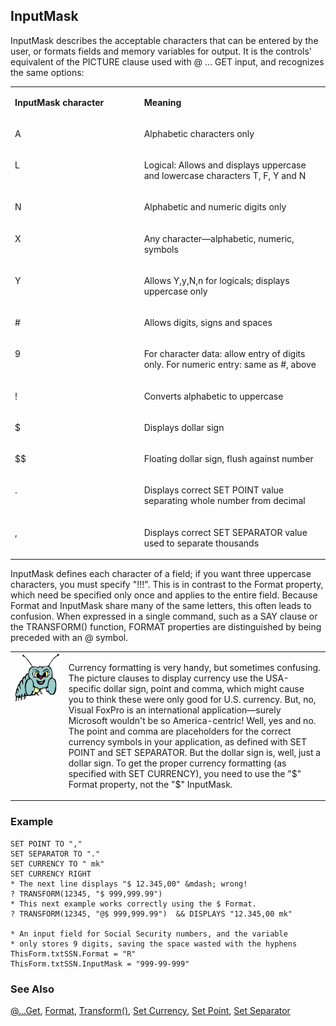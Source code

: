 ## InputMask

InputMask describes the acceptable characters that can be entered by the user, or formats fields and memory variables for output. It is the controls' equivalent of the PICTURE clause used with @ ... GET input, and recognizes the same options:

<table>
<tr>
  <td width="41%" valign="top">
  <p><b>InputMask character</b></p>
  </td>
  <td width=59% valign=top>
  <p><b>Meaning</b></p>
  </td>
 </tr>
<tr>
  <td width="41%" valign="top">
  <p>A</p>
  </td>
  <td width=59% valign=top>
  <p>Alphabetic characters only</p>
  </td>
 </tr>
<tr>
  <td width="41%" valign="top">
  <p>L</p>
  </td>
  <td width=59% valign=top>
  <p>Logical: Allows and displays uppercase and lowercase characters T, F, Y and N</p>
  </td>
 </tr>
<tr>
  <td width="41%" valign="top">
  <p>N</p>
  </td>
  <td width=59% valign=top>
  <p>Alphabetic and numeric digits only</p>
  </td>
 </tr>
<tr>
  <td width="41%" valign="top">
  <p>X</p>
  </td>
  <td width=59% valign=top>
  <p>Any character&mdash;alphabetic, numeric, symbols</p>
  </td>
 </tr>
<tr>
  <td width="41%" valign="top">
  <p>Y</p>
  </td>
  <td width=59% valign=top>
  <p>Allows Y,y,N,n for logicals; displays uppercase only</p>
  </td>
 </tr>
<tr>
  <td width="41%" valign="top">
  <p>#</p>
  </td>
  <td width=59% valign=top>
  <p>Allows digits, signs and spaces</p>
  </td>
 </tr>
<tr>
  <td width="41%" valign="top">
  <p>9</p>
  </td>
  <td width=59% valign=top>
  <p>For character data: allow entry of digits only. For numeric entry: same as #, above</p>
  </td>
 </tr>
<tr>
  <td width="41%" valign="top">
  <p>!</p>
  </td>
  <td width=59% valign=top>
  <p>Converts alphabetic to uppercase</p>
  </td>
 </tr>
<tr>
  <td width="41%" valign="top">
  <p>$</p>
  </td>
  <td width=59% valign=top>
  <p>Displays dollar sign</p>
  </td>
 </tr>
<tr>
  <td width="41%" valign="top">
  <p>$$</p>
  </td>
  <td width=59% valign=top>
  <p>Floating dollar sign, flush against number</p>
  </td>
 </tr>
<tr>
  <td width="41%" valign="top">
  <p>.</p>
  </td>
  <td width=59% valign=top>
  <p>Displays correct SET POINT value separating whole number from decimal</p>
  </td>
 </tr>
<tr>
  <td width="41%" valign="top">
  <p>,</p>
  </td>
  <td width=59% valign=top>
  <p>Displays correct SET SEPARATOR value used to separate thousands</p>
  </td>
 </tr>
</table>

InputMask defines each character of a field; if you want three uppercase characters, you must specify "!!!". This is in contrast to the Format property, which need be specified only once and applies to the entire field. Because Format and InputMask share many of the same letters, this often leads to confusion. When expressed in a single command, such as a SAY clause or the TRANSFORM() function, FORMAT properties are distinguished by being preceded with an @ symbol.

<table>
<tr>
  <td width="17%" valign="top">
<img width="95" height="78" src="bug.gif">
  </td>
  <td width=83%>
  <p>Currency formatting is very handy, but sometimes confusing. The picture clauses to display currency use the USA-specific dollar sign, point and comma, which might cause you to think these were only good for U.S. currency. But, no, Visual FoxPro is an international application&mdash;surely Microsoft wouldn't be so America-centric! Well, yes and no. The point and comma are placeholders for the correct currency symbols in your application, as defined with SET POINT and SET SEPARATOR. But the dollar sign is, well, just a dollar sign. To get the proper currency formatting (as specified with SET CURRENCY), you need to use the &quot;$&quot; Format property, not the &quot;$&quot; InputMask.</p>
  </td>
 </tr>
</table>

### Example

```foxpro
SET POINT TO ","
SET SEPARATOR TO "."
SET CURRENCY TO " mk"
SET CURRENCY RIGHT
* The next line displays "$ 12.345,00" &mdash; wrong!
? TRANSFORM(12345, "$ 999,999.99")
* This next example works correctly using the $ Format.
? TRANSFORM(12345, "@$ 999,999.99")  && DISPLAYS "12.345,00 mk"

* An input field for Social Security numbers, and the variable
* only stores 9 digits, saving the space wasted with the hyphens
ThisForm.txtSSN.Format = "R"
ThisForm.txtSSN.InputMask = "999-99-999"
```

### See Also

[@...Get](s4g176.md), [Format](s4g312.md), [Transform()](s4g025.md), [Set Currency](s4g132.md), [Set Point](s4g451.md), [Set Separator](s4g451.md)